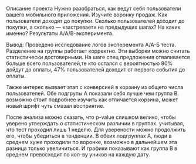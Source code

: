 Описание проекта
Нужно разобраться, как ведут себя пользователи вашего мобильного приложения. 
Изучите воронку продаж. 
Как пользователи доходят до покупки. 
Сколько пользователей доходит до покупки, а сколько — «застревает» на предыдущих шагах? На каких именно?
Результаты A/A/B-эксперимента. 



Вывод:
Проведено исследование логов эксперемента А/А-Б теста. Разделение на группы работает корректно. Эти выборки можно считать статистически достоверными. На шаге спец предложения отваливается больше всего пользователей,те кто остался с вероятностью 80% дойдут до оплаты, 47% пользователей доходит от первого события до оплаты.

Также интерес вызвает этап с конверсией в корзину из общего числа пользователей. Обе подгрупы А показали себя лучше чем группа В. возможно стоит подробнее изучить как отличается корзина, может новый шрифт чуть смазал восприятие.

После анализа можно сказать, что p-value слишком велико, чтобы уверено утверждать о статистическом различии в группах. учитывая, что тест проходил лишь 1 неделю. Для уверености можно продолжить его, чтобы убедиться в тенденции. В обеих подгруппах А, люди в среднем хуже проходили по воронке, возможно в дальнейшем эта разница только увеличиться. И графики показывают как группа В в среднем превосходит по кол-ву уников на каждую дату.
